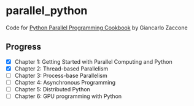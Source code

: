 # parallel_python

Code for [Python Parallel Programming Cookbook][1] by Giancarlo Zaccone

  [1]: http://www.amazon.com/Parallel-Programming-Cookbook-Giancarlo-Zaccone/dp/1785289586

## Progress

 - [x] Chapter 1: Getting Started with Parallel Computing and Python
 - [x] Chapter 2: Thread-based Parallelism
 - [ ] Chapter 3: Process-base Parallelism
 - [ ] Chapter 4: Asynchronous Programming
 - [ ] Chapter 5: Distributed Python
 - [ ] Chapter 6: GPU programming with Python
